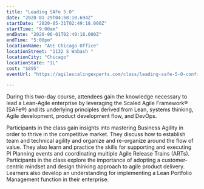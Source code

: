 ```yaml
---
title: "Leading SAFe 5.0"
date: "2020-01-29T04:50:10.694Z"
startDate: "2020-05-31T02:49:18.000Z"
startTime: "9:00am"
endDate: "2020-06-01T02:49:18.000Z"
endTime: "5:00pm"
locationName: "ASE Chicago Office"
locationStreet: "1132 S Wabash "
locationCity: "Chicago"
locationState: "IL"
cost: "$895"
eventUrl: "https://agilescalingexperts.com/class/leading-safe-5-0-confirmed-to-run-chicago-5-30-2020/?utm_medium=listing&utm_source=external&utm_campaign=classes&utm_term=chicagotechevents"

---
```


During this two-day course, attendees gain the knowledge necessary to lead a Lean-Agile enterprise by leveraging the Scaled Agile Framework® (SAFe®) and its underlying principles derived from Lean, systems thinking, Agile development, product development flow, and DevOps.

Participants in the class gain insights into mastering Business Agility in order to thrive in the competitive market. They discuss how to establish team and technical agility and organize and re-organize around the flow of value. They also learn and practice the skills for supporting and executing PI Planning events and coordinating multiple Agile Release Trains (ARTs). Participants in the class explore the importance of adopting a customer-centric mindset and design thinking approach to agile product delivery. Learners also develop an understanding for implementing a Lean Portfolio Management function in their enterprise.

